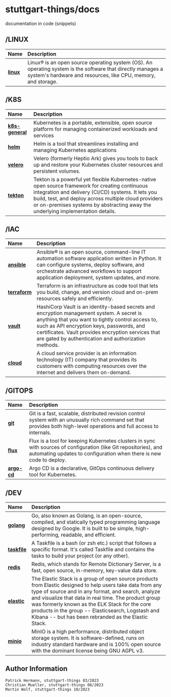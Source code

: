 # stuttgart-things/docs

documentation in code (snippets)

## /LINUX

|                     Name | Description                                                                                      |
| :----------------------- | :----------------------------------------------------------------------------------------------- |
| **[linux][linux]** | Linux® is an open source operating system (OS). An operating system is the software that directly manages a system's hardware and resources, like CPU, memory, and storage. |

## /K8S

|                     Name | Description                                                                                      |
| :----------------------- | :----------------------------------------------------------------------------------------------- |
| **[k8s-general][k8s]** | Kubernetes is a portable, extensible, open source platform for managing containerized workloads and services |
| **[helm][helm]** | Helm is a tool that streamlines installing and managing Kubernetes applications |
| **[velero][velero]** | Velero (formerly Heptio Ark) gives you tools to back up and restore your Kubernetes cluster resources and persistent volumes. |
| **[tekton][tekton]** | Tekton is a powerful yet flexible Kubernetes-native open source framework for creating continuous integration and delivery (CI/CD) systems. It lets you build, test, and deploy across multiple cloud providers or on-premises systems by abstracting away the underlying implementation details. |

## /IAC

|                     Name | Description                                                                                      |
| :----------------------- | :----------------------------------------------------------------------------------------------- |
| **[ansible][ansible]** | Ansible® is an open source, command-line IT automation software application written in Python. It can configure systems, deploy software, and orchestrate advanced workflows to support application deployment, system updates, and more. |
| **[terraform][terraform]** | Terraform is an infrastructure as code tool that lets you build, change, and version cloud and on-prem resources safely and efficiently. |
| **[vault][vault]** | HashiCorp Vault is an identity-based secrets and encryption management system. A secret is anything that you want to tightly control access to, such as API encryption keys, passwords, and certificates. Vault provides encryption services that are gated by authentication and authorization methods. |
| **[cloud][cloud]** | A cloud service provider is an information technology (IT) company that provides its customers with computing resources over the internet and delivers them on-demand. |

## /GITOPS

|                     Name | Description                                                                                      |
| :----------------------- | :----------------------------------------------------------------------------------------------- |
| **[git][git]** | Git is a fast, scalable, distributed revision control system with an unusually rich command set that provides both high-level operations and full access to internals. |
| **[flux][flux]** | Flux is a tool for keeping Kubernetes clusters in sync with sources of configuration (like Git repositories), and automating updates to configuration when there is new code to deploy. |
| **[argo-cd][argo-cd]** | Argo CD is a declarative, GitOps continuous delivery tool for Kubernetes. |

## /DEV

|                     Name | Description                                                                                      |
| :----------------------- | :----------------------------------------------------------------------------------------------- |
| **[golang][golang]** | Go, also known as Golang, is an open-source, compiled, and statically typed programming language designed by Google. It is built to be simple, high-performing, readable, and efficient. |
| **[taskfile][taskfile]** | A Taskfile is a bash (or zsh etc.) script that follows a specific format. It's called Taskfile and contains the tasks to build your project (or any other). |
| **[redis][redis]** | Redis, which stands for Remote Dictionary Server, is a fast, open source, in-memory, key-value data store. |
| **[elastic][elastic]** | The Elastic Stack is a group of open source products from Elastic designed to help users take data from any type of source and in any format, and search, analyze and visualize that data in real time. The product group was formerly known as the ELK Stack for the core products in the group -- Elasticsearch, Logstash and Kibana -- but has been rebranded as the Elastic Stack. |
| **[minio][minio]** | MinIO is a high performance, distributed object storage system. It is software-defined, runs on industry standard hardware and is 100% open source with the dominant license being GNU AGPL v3. |


[ansible]: https://github.com/stuttgart-things/docs/blob/main/ansible.md
[argo-cd]: https://github.com/stuttgart-things/docs/blob/main/argo-cd.md
[cloud]: https://github.com/stuttgart-things/docs/blob/main/cloud.md
[elastic]: https://github.com/stuttgart-things/docs/blob/main/elastic.md
[flux]: https://github.com/stuttgart-things/docs/blob/main/flux.md
[git]: https://github.com/stuttgart-things/docs/blob/main/git.md
[golang]:https://github.com/stuttgart-things/docs/blob/main/golang.md
[helm]: https://github.com/stuttgart-things/docs/blob/main/helm.md
[k8s]: https://github.com/stuttgart-things/docs/blob/main/k8s.md
[linux]: https://github.com/stuttgart-things/docs/blob/main/linux.md
[minio]: https://github.com/stuttgart-things/docs/blob/main/minio.md
[redis]: https://github.com/stuttgart-things/docs/blob/main/redis.md
[taskfile]: https://github.com/stuttgart-things/docs/blob/main/taskfile.md
[tekton]: https://github.com/stuttgart-things/docs/blob/main/tekton.md
[terraform]: https://github.com/stuttgart-things/docs/blob/main/terraform.md
[vault]: https://github.com/stuttgart-things/docs/blob/main/vault.md
[velero]: https://github.com/stuttgart-things/docs/blob/main/velero.md

Author Information
------------------
```
Patrick Hermann, stuttgart-things 03/2023
Christian Mueller, stuttgart-things 08/2023
Martin Wolf, stuttgart-things 10/2023
```
